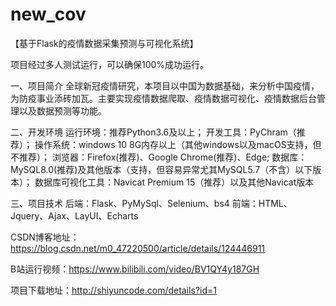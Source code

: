 # new_cov
【基于Flask的疫情数据采集预测与可视化系统】

项目经过多人测试运行，可以确保100%成功运行。

一、项目简介
全球新冠疫情研究，本项目以中国为数据基础，来分析中国疫情，为防疫事业添砖加瓦。主要实现疫情数据爬取、疫情数据可视化、疫情数据后台管理以及数据预测等功能。

二、开发环境
运行环境：推荐Python3.6及以上；
开发工具：PyChram（推荐）；
操作系统：windows 10 8G内存以上（其他windows以及macOS支持，但不推荐）；
浏览器：Firefox(推荐)、Google Chrome(推荐)、Edge;
数据库：MySQL8.0(推荐)及其他版本（支持，但容易异常尤其MySQL5.7（不含）以下版本）；
数据库可视化工具：Navicat Premium 15（推荐）以及其他Navicat版本

三、项目技术
后端：Flask、PyMySql、Selenium、bs4
前端：HTML、Jquery、Ajax、LayUI、Echarts


CSDN博客地址：https://blog.csdn.net/m0_47220500/article/details/124446911

B站运行视频：https://www.bilibili.com/video/BV1QY4y187GH

项目下载地址：http://shiyuncode.com/details?id=1

